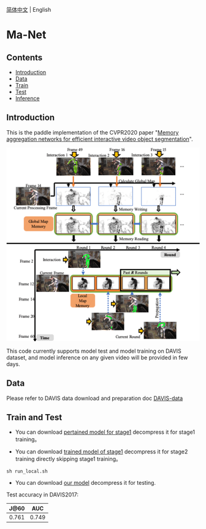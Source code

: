 [简体中文](README_cn.md) | English

# Ma-Net

## Contents

- [Introduction](#Introduction)
- [Data](#Data)
- [Train](#Train)
- [Test](#Test)
- [Inference](#Inference)




## Introduction

This is the paddle implementation of the CVPR2020 paper "[Memory aggregation networks for efficient interactive video object segmentation](https://arxiv.org/abs/2003.13246)".

![avatar](images/1836-teaser.gif)

This code currently supports model test and model training on DAVIS  dataset,  and model inference on any given video will be provided in few days.



## Data

Please refer to DAVIS data download and preparation doc [DAVIS-data](dataloaders/DAVIS2017.md)

## Train and Test
- You can download [pertained model for stage1](https://videotag.bj.bcebos.com/PaddleVideo-release2.2/DeeplabV3_coco.pdparams) decompress it for stage1 training。
  
- You can download [trained model of stage1](https://videotag.bj.bcebos.com/PaddleVideo-release2.2/MaNet_davis2017_stage1.pdparams) decompress it for stage2 training directly skipping stage1 training。
  
```
sh run_local.sh
```

- You can download [our model](https://videotag.bj.bcebos.com/PaddleVideo-release2.2/MANet_davis2017.pdparams) decompress it for testing.



Test accuracy in DAVIS2017:

| J@60  |  AUC  |
| :---: | :---: |
| 0.761 | 0.749 |
